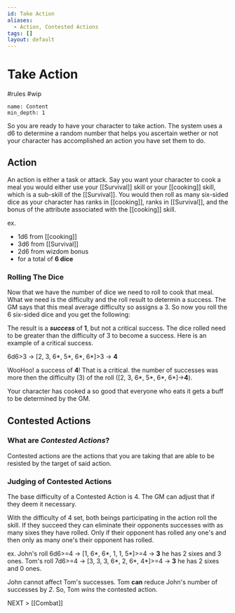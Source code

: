 ```yaml
---
id: Take Action
aliases:
  - Action, Contested Actions
tags: []
layout: default
---
```


# Take Action

#rules #wip

```toc
name: Content
min_depth: 1
```

So you are ready to have your character to take action. The system uses a d6 to determine a random number that helps you ascertain wether or not your character has accomplished an action you have set them to do.

## Action

An action is either a task or attack. Say you want your character to cook a meal you would either use your [[Survival]] skill or your [[cooking]] skill, which is a sub-skill of the [[Survival]]. You would then roll as many six-sided dice as your character has ranks in [[cooking]], ranks in [[Survival]], and the bonus of the attribute associated with the [[cooking]] skill.

ex.

- 1d6 from [[cooking]]
- 3d6 from [[Survival]]
- 2d6 from wizdom bonus
- for a total of **6 dice**

### Rolling The Dice

Now that we have the number of dice we need to roll to cook that meal. What we need is the difficulty and the roll result to determin a success. The GM says that this meal average difficulty so assigns a 3. So now you roll the 6 six-sided dice and you get the following:

The result is a **_success_** of **1**, but not a critical success. The dice rolled need to be greater than the difficulty of 3 to become a success. Here is an example of a critical success.

6d6>3 -> [2, 3, 6*, 5*, 6*, 6*]>3 -> **4**

WooHoo! a success of **4**! That is a critical. the number of successes was more then the difficulty (3) of the roll (\[2, 3, 6*, 5*, 6*, 6*\]->**4**).

Your character has cooked a so good that everyone who eats it gets a buff to be determined by the GM.

## Contested Actions

### What are _Contested Actions_?

Contested actions are the actions that you are taking that are able to be resisted by the target of said action.

### Judging of Contested Actions

The base difficulty of a Contested Action is 4. The GM can adjust that if they deem it necessary.

With the difficulty of 4 set, both beings participating in the action roll the skill. If they succeed they can eliminate their opponents successes with as many sixes they have rolled. Only if their opponent has rolled any one's and then only as many one's their opponent has rolled.

ex.
John's roll
6d6>=4 -> [1, 6*, 6*, 1, 1, 5*]>=4 -> **3**
he has 2 sixes and 3 ones.
Tom's roll
7d6>=4 -> [3, 3, 3, 6*, 2, 6*, 4*]>=4 -> **3**
he has 2 sixes and 0 ones.

John cannot affect Tom's successes. Tom **can** reduce John's number of successes by _2_. So, Tom _wins_ the contested action.

NEXT > [[Combat]]
